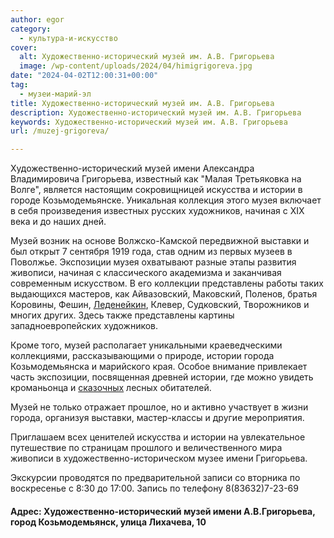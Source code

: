 ```yaml
---
author: egor
category:
  - культура-и-искусство
cover:
  alt: Художественно-исторический музей им. А.В. Григорьева
  image: /wp-content/uploads/2024/04/himigrigoreva.jpg
date: "2024-04-02T12:00:31+00:00"
tag:
  - музеи-марий-эл
title: Художественно-исторический музей им. А.В. Григорьева
description: Художественно-исторический музей им. А.В. Григорьева
keywords: Художественно-исторический музей им. А.В. Григорьева
url: /muzej-grigoreva/

---
```

Художественно-исторический музей имени Александра Владимировича Григорьева, известный как "Малая Третьяковка на Волге", является настоящим сокровищницей искусства и истории в городе Козьмодемьянске. Уникальная коллекция этого музея включает в себя произведения известных русских художников, начиная с XIX века и до наших дней.

Музей возник на основе Волжско-Камской передвижной выставки и был открыт 7 сентября 1919 года, став одним из первых музеев в Поволжье. Экспозиции музея охватывают разные этапы развития живописи, начиная с классического академизма и заканчивая современным искусством. В его коллекции представлены работы таких выдающихся мастеров, как Айвазовский, Маковский, Поленов, братья Коровины, Фешин, [Леденейкин](/hudozhnik-nikolaj-ledenejkin/), Клевер, Судковский, Творожников и многих других. Здесь также представлены картины западноевропейских художников.

Кроме того, музей располагает уникальными краеведческими коллекциями, рассказывающими о природе, истории города Козьмодемьянска и марийского края. Особое внимание привлекает часть экспозиции, посвященная древней истории, где можно увидеть кроманьонца и [сказочных](/marijskij-leshij/) лесных обитателей.

Музей не только отражает прошлое, но и активно участвует в жизни города, организуя выставки, мастер-классы и другие мероприятия.

Приглашаем всех ценителей искусства и истории на увлекательное путешествие по страницам прошлого и величественного мира живописи в художественно-историческом музее имени Григорьева.

Экскурсии проводятся по предварительной записи со вторника по воскресенье с 8:30 до 17:00. Запись по телефону 8(83632)7-23-69

#### Адрес: Художественно-исторический музей имени А.В.Григорьева, город Козьмодемьянск, улица Лихачева, 10
